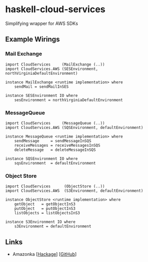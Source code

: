 # haskell-cloud-services

Simplifying wrapper for AWS SDKs

## Example Wirings

### Mail Exchange

```
import CloudServices     (MailExchange (..))
import CloudServices.AWS (SESEnvironment, northVirginiaDefaultEnvironment)

instance MailExchange <runtime implementation> where
    sendMail = sendMailInSES

instance SESEnvironment IO where
    sesEnvironment = northVirginiaDefaultEnvironment
```
### MessageQueue

```
import CloudServices     (MessageQueue (..))
import CloudServices.AWS (SQSEnvironment, defaultEnvironment)

instance MessageQueue <runtime implementation> where
    sendMessage     = sendMessageInSQS
    receiveMessages = receiveMessagesInSQS
    deleteMessage   = deleteMessageInSQS

instance SQSEnvironment IO where
    sqsEnvironment  = defaultEnvironment
```

### Object Store

```
import CloudServices      (ObjectStore (..))
import CloudServices.AWS  (S3Environment, defaultEnvironment)

instance ObjectStore <runtime implementation> where
    getObject   = getObjectInS3
    putObject   = putObjectInS3
    listObjects = listObjectsInS3

instance S3Environment IO where
    s3Environment = defaultEnvironment
```


## Links

* Amazonka [[Hackage](https://hackage.haskell.org/package/amazonka)] [[GitHub](https://github.com/brendanhay/amazonka)]


